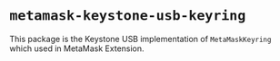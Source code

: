 # `metamask-keystone-usb-keyring`

This package is the Keystone USB implementation of `MetaMaskKeyring` which used in MetaMask Extension.
